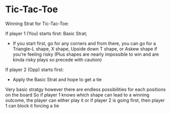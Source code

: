 # Tic-Tac-Toe

Winning Strat for Tic-Tac-Toe:

If player 1 (You) starts first:
Basic Strat;

- If you start first, go for any corners and from there, you can go for a Triangle-L shape, X shape, Upside down T shape, or Askew shape if you're feeling risky (Plus shapes are nearly impossible to win and are kinda risky plays so precede with caution)

If player 2 (Opp) starts first:

- Apply the Basic Strat and hope to get a tie

Very basic stratgy however there are endless possibilities for each positions on the board
So if player 1 knows which shape can lead to a winning outcome, the player can either play it or if player 2 is going first, then player 1 can block it forcing a tie
